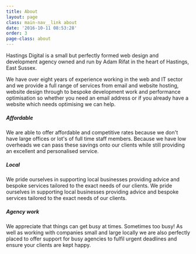 ```yaml
---
title: About
layout: page
class: main-nav__link about
date: '2016-10-11 08:53:28'
order: 3
page-class: about
---
```


Hastings Digital is a small but perfectly formed web design and development agency owned and run by Adam Rifat in the heart of Hastings, East Sussex.

We have over eight years of experience working in the web and IT sector and we provide a full range of services from email and website hosting, website design through to bespoke development work and performance optimisation so whether you need an email address or if you already have a website which needs optimising we can help.

##### Affordable

We are able to offer affordable and competitive rates because we don't have large offices or lot's of full time staff members. Because we have low overheads we can pass these savings onto our clients while still providing an excellent and personalised service.

##### Local

We pride ourselves in supporting local businesses providing advice and bespoke services tailored to the exact needs of our clients. We pride ourselves in supporting local businesses providing advice and bespoke services tailored to the exact needs of our clients.

##### Agency work

We appreciate that  things can get busy at times. Sometimes too busy! As well as working with companies small and large locally we are also perfectly placed to offer support for busy agencies to fulfil urgent deadlines and ensure your clients are kept happy.
